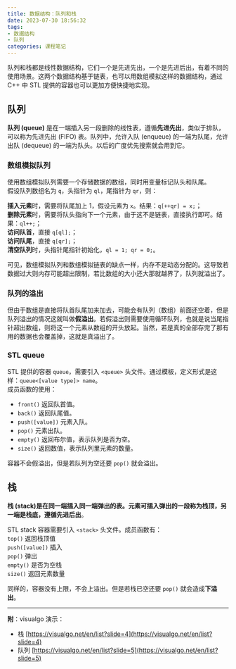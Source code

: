```yaml
---
title: 数据结构：队列和栈
date: 2023-07-30 18:56:32
tags:
- 数据结构
- 队列
categories: 课程笔记
---
```


队列和栈都是线性数据结构，它们一个是先进先出，一个是先进后出，有着不同的使用场景。这两个数据结构基于链表，也可以用数组模拟这样的数据结构，通过 C++ 中 STL 提供的容器也可以更加方便快捷地实现。

## 队列
**队列 (queue)** 是在一端插入另一段删除的线性表，遵循**先进先出**，类似于排队，可以称为先进先出 (FIFO) 表。队列中，允许入队 (enqueue) 的一端为队尾，允许出队 (dequeue) 的一端为队头。以后的<a style="border-bottom:none;">广度优先搜索</a>就会用到它。

<!--more-->

### 数组模拟队列
使用数组模拟队列需要一个存储数据的数组，同时用变量标记队头和队尾。  
假设队列数组名为 `q`，头指针为 `ql`，尾指针为 `qr`，则：

**插入元素**时，需要将队尾加上 1，假设元素为 `x`。结果：`q[++qr] = x;`；  
**删除元素**时，需要将队头指向下一个元素，由于这不是链表，直接执行即可。结果：`ql++;`；  
**访问队首**，直接 `q[ql];`；  
**访问队尾**，直接 `q[qr];`；  
**清空队列**时，头指针尾指针初始化，`ql = 1; qr = 0;`。

可见，数组模拟队列和数组模拟链表的缺点一样，内存不是动态分配的。这导致若数据过大则内存可能超出限制，若比数组的大小还大那就越界了，队列就溢出了。

### 队列的溢出
但由于数组是直接将队首队尾加来加去，可能会有队列（数组）前面还空着，但是队列溢出的情况这就叫做**假溢出**。若假溢出则需要使用循环队列，也就是说当尾指针超出数组，则将这一个元素从数组的开头放起。当然，若是真的全部存完了那有用的数据也会覆盖掉，这就是真溢出了。

### STL queue
STL 提供的容器 `queue`，需要引入 `<queue>` 头文件。通过模板，定义形式是这样：`queue<[value type]> name`。  
成员函数的使用：

- `front()` 返回队首值。
- `back()` 返回队尾值。
- `push([value])` 元素入队。
- `pop()` 元素出队。
- `empty()` 返回布尔值，表示队列是否为空。
- `size()` 返回数值，表示队列里元素的数量。

容器不会假溢出，但是若队列为空还要 `pop()` 就会溢出。

## 栈
**栈 (stack)**是在同一端插入同一端弹出的表。元素可插入弹出的一段称为栈顶，另一端是栈底，遵循**先进后出**。

STL stack 容器需要引入 `<stack>` 头文件。成员函数有：  
`top()` 返回栈顶值  
`push([value])` 插入  
`pop()` 弹出  
`empty()` 是否为空栈  
`size()` 返回元素数量

同样的，容器没有上限，不会上溢出。但是若栈已空还要 `pop()` 就会造成**下溢出**。

----------

**附**：visualgo 演示：  
- 栈 [https://visualgo.net/en/list?slide=4](https://visualgo.net/en/list?slide=4)
- 队列 [https://visualgo.net/en/list?slide=5](https://visualgo.net/en/list?slide=5)
